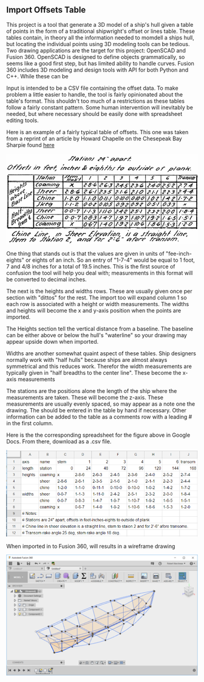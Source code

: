 ## Import Offsets Table

This project is a tool that generate a 3D model of a ship's hull given a table of points in the form of a traditional shipwright's offset or lines table. These tables contain, in theory all the information needed to momdell a ships hull, but locating the individual points using 3D modeling tools can be tedious. Two drawing applications are the target for this project: OpenSCAD and Fusion 360. OpenSCAD is designed to define objects grammatically, so seems like a good first step, but has limited ability to handle curves. Fusion 360 includes 3D modeling and design tools with API for both Python and C++. While these can be 

Input is intended to be a CSV file containing the offset data. To make problem a little easier to handle, the tool is fairly opinionated about the table's format. This shouldn't too much of a restrictions as these tables follow a fairly constant pattern. Some human intervention will inevitably be needed, but where necessary should be easily done with spreadsheet editing tools.

Here is an example of a fairly typical table of offsets. This one was taken from a reprint of an article by Howard Chapelle on the Chesepeak Bay Sharpie found 
[here](http://www.duckworksmagazine.com/04/s/articles/chapelle/index.cfm)

![Chesapeak Bay Sharpie Spreadsheet][sharpie_offsets_original]

[sharpie_offsets_original]: https://github.com/bobm123/LinesTable/blob/master/images/ChesapeakBaySharpie.png

One thing that stands out is that the values are given in units of "fee-inch-eights" or eights of an inch. So an entry of "1-7-4" would be equal to 1 foot, 7 and 4/8 inches for a total of 19.5 inches. This is the first source of confusion the tool will help you deal with; measurements in this format will be converted to decimal inches.

The next is the heights and widths rows. These are usually given once per section with "dittos" for the rest. The import too will expand column 1 so each row is associated with a height or width measurements. The widths and heights will become the x and y-axis position when the points are imported.

The Heights section tell the vertical distance from a baseline. The baseline can be either above or below the hull's "waterline" so your drawing may appear upside down when imported. 

Widths are another somewhat quaint aspect of these tables. Ship designers normally work with "half hulls" because ships are almost always symmetrical and this reduces work. Therefor the width measurements are typically given in "half breadths to the center line".  These become the x-axis measurements 

The stations are the positions alone the length of the ship where the measurements are taken. These will become the z-axis. These measurements are usually evenly spaced, so may appear as a note one the drawing. The should be entered in the table by hand if necessary. Other information can be added to the table as a comments row with a leading # in the first column. 

Here is the the corresponding spreadsheet for the figure above in Google Docs. From there, download as a .csv file.

![Chesapeak Bay Sharpie Spreadsheet][sharpie_offsets]

[sharpie_offsets]: https://github.com/bobm123/LinesTable/blob/master/images/sharpie-gdocs-screenshop.png

When imported in to Fusion 360, will results in a wireframe drawing

![Chesapeak Bay Sharpie wireframe][sharpie]

[sharpie]: https://github.com/bobm123/LinesTable/blob/master/images/sharpie-f360-screenshop.png

